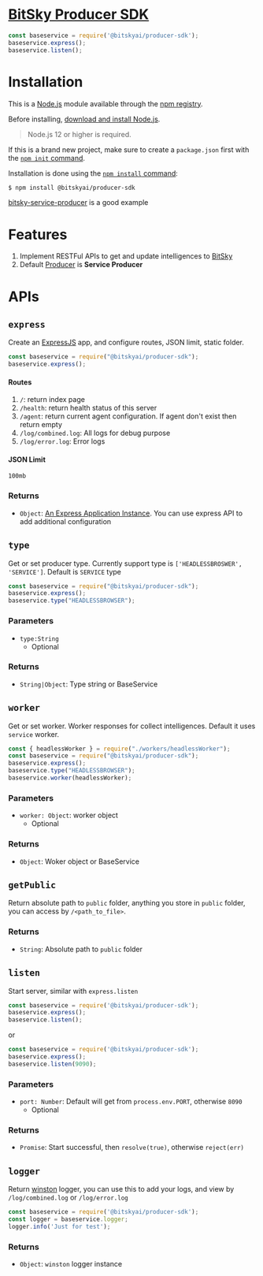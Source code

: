 [BitSky Producer SDK](https://bitsky.ai)
===

```js
const baseservice = require('@bitskyai/producer-sdk');
baseservice.express();
baseservice.listen();
```

# Installation
This is a [Node.js](https://nodejs.org/en/) module available through the [npm registry](https://www.npmjs.com/).

Before installing, [download and install Node.js](https://nodejs.org/en/download/).
> Node.js 12 or higher is required.

If this is a brand new project, make sure to create a `package.json` first with
the [`npm init` command](https://docs.npmjs.com/creating-a-package-json-file).

Installation is done using the
[`npm install` command](https://docs.npmjs.com/getting-started/installing-npm-packages-locally):

```bash
$ npm install @bitskyai/producer-sdk
```

[bitsky-service-producer](https://github.com/bitskyai/bitsky-service-producer) is a good example

# Features
1. Implement RESTFul APIs to get and update intelligences to [BitSky](https://docs.bitsky.ai/overview#bitsky-supplier)
2. Default [Producer](https://docs.bitsky.ai/overview#producer) is **Service Producer**

# APIs
## `express`
Create an [ExpressJS](https://expressjs.com/) app, and configure routes, JSON limit, static folder.

```js
const baseservice = require("@bitskyai/producer-sdk");
baseservice.express();
```

#### Routes
1. `/`: return index page
2. `/health`: return health status of this server
3. `/agent`: return current agent configuration. If agent don't exist then return empty
4. `/log/combined.log`: All logs for debug purpose
5. `/log/error.log`: Error logs

#### JSON Limit
`100mb`

### Returns
- `Object`: [An Express Application Instance](https://expressjs.com/en/4x/api.html#express). You can use express API to add additional configuration

## `type`
Get or set producer type. Currently support type is `['HEADLESSBROSWER', 'SERVICE']`. Default is `SERVICE` type

```js
const baseservice = require("@bitskyai/producer-sdk");
baseservice.express();
baseservice.type("HEADLESSBROWSER");
```

### Parameters
- `type:String`
  - Optional

### Returns
- `String|Object`: Type string or BaseService

## `worker`
Get or set worker. Worker responses for collect intelligences. Default it uses `service` worker.

```js
const { headlessWorker } = require("./workers/headlessWorker");
const baseservice = require("@bitskyai/producer-sdk");
baseservice.express();
baseservice.type("HEADLESSBROWSER");
baseservice.worker(headlessWorker);
```

### Parameters
- `worker: Object`: worker object
  - Optional

### Returns
- `Object`: Woker object or BaseService

## `getPublic`
Return absolute path to `public` folder, anything you store in `public` folder, you can access by `/<path_to_file>`.

### Returns
- `String`: Absolute path to `public` folder

## `listen`
Start server, similar with `express.listen`

```js
const baseservice = require('@bitskyai/producer-sdk');
baseservice.express();
baseservice.listen();
```
or
```js
const baseservice = require('@bitskyai/producer-sdk');
baseservice.express();
baseservice.listen(9090);
```

### Parameters
- `port: Number`: Default will get from `process.env.PORT`, otherwise `8090`
  - Optional

### Returns
- `Promise`: Start successful, then `resolve(true)`, otherwise `reject(err)`

## `logger`
Return [winston](https://github.com/winstonjs/winston) logger, you can use this to add your logs, and view by `/log/combined.log` or `/log/error.log`

```js
const baseservice = require('@bitskyai/producer-sdk');
const logger = baseservice.logger;
logger.info('Just for test');
```

### Returns
- `Object`: `winston` logger instance
